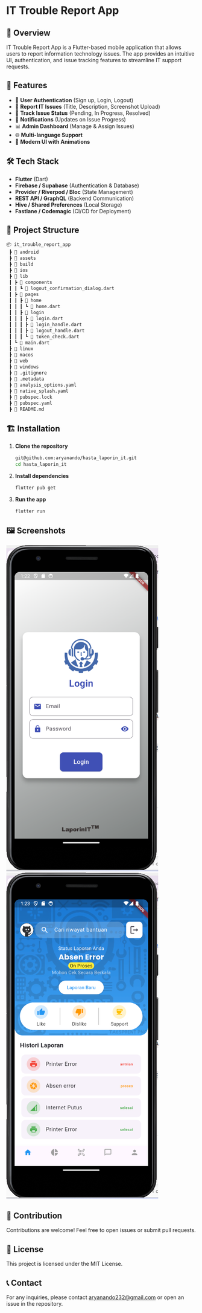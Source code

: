 # IT Trouble Report App

## 📌 Overview
IT Trouble Report App is a Flutter-based mobile application that allows users to report information technology issues. The app provides an intuitive UI, authentication, and issue tracking features to streamline IT support requests.

## 🚀 Features
- 📲 **User Authentication** (Sign up, Login, Logout)
- 📝 **Report IT Issues** (Title, Description, Screenshot Upload)
- 📌 **Track Issue Status** (Pending, In Progress, Resolved)
- 🔔 **Notifications** (Updates on Issue Progress)
- 📊 **Admin Dashboard** (Manage & Assign Issues)
- 🌐 **Multi-language Support**
- 🎨 **Modern UI with Animations**

## 🛠️ Tech Stack
- **Flutter** (Dart)
- **Firebase / Supabase** (Authentication & Database)
- **Provider / Riverpod / Bloc** (State Management)
- **REST API / GraphQL** (Backend Communication)
- **Hive / Shared Preferences** (Local Storage)
- **Fastlane / Codemagic** (CI/CD for Deployment)

## 📂 Project Structure
```
📦 it_trouble_report_app
 ┣ 📂 android
 ┣ 📂 assets
 ┣ 📂 build
 ┣ 📂 ios
 ┣ 📂 lib
 ┃ ┣ 📂 components
 ┃ ┃ ┗ 📜 logout_confirmation_dialog.dart
 ┃ ┣ 📂 pages
 ┃ ┃ ┣ 📂 home
 ┃ ┃ ┃ ┗ 📜 home.dart
 ┃ ┃ ┣ 📂 login
 ┃ ┃ ┃ ┣ 📜 login.dart
 ┃ ┃ ┃ ┣ 📜 login_handle.dart
 ┃ ┃ ┃ ┣ 📜 logout_handle.dart
 ┃ ┃ ┃ ┗ 📜 token_check.dart
 ┃ ┗ 📜 main.dart
 ┣ 📂 linux
 ┣ 📂 macos
 ┣ 📂 web
 ┣ 📂 windows
 ┣ 📜 .gitignore
 ┣ 📜 .metadata
 ┣ 📜 analysis_options.yaml
 ┣ 📜 native_splash.yaml
 ┣ 📜 pubspec.lock
 ┣ 📜 pubspec.yaml
 ┣ 📜 README.md
```

## 🏗️ Installation
1. **Clone the repository**
   ```sh
   git@github.com:aryanando/hasta_laporin_it.git
   cd hasta_laporin_it
   ```
2. **Install dependencies**
   ```sh
   flutter pub get
   ```
3. **Run the app**
   ```sh
   flutter run
   ```

## 🖼️ Screenshots
![Screenshot 1](screenshot/screenshot1.png)
![Screenshot 2](screenshot/screenshot2.png)

## 🎯 Contribution
Contributions are welcome! Feel free to open issues or submit pull requests.

## 📄 License
This project is licensed under the MIT License.

## 📞 Contact
For any inquiries, please contact aryanando232@gmail.com or open an issue in the repository.

